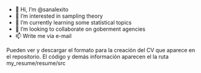 - 👋 Hi, I’m @sanalexito
- 👀 I’m interested in sampling theory
- 🌱 I’m currently learning some statistical topics
- 💞️ I’m looking to collaborate on goberment agencies
- 📫 Write me via e-mail

Pueden ver y descargar el formato para la creación del CV que aparece en el repositorio. El código y demás información aparecen el la ruta my_resume/resume/src
<!---
sanalexito/sanalexito is a ✨ special ✨ repository because its `README.md` (this file) appears on your GitHub profile.
You can click the Preview link to take a look at your changes.
--->
